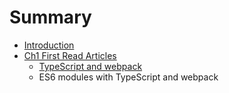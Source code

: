 # Summary

* [Introduction](README.md)
* [Ch1 First Read Articles](ch1_first_read_articles.md)
   * [TypeScript and webpack](typescript_and_webpack.md)
   * ES6 modules with TypeScript and webpack

